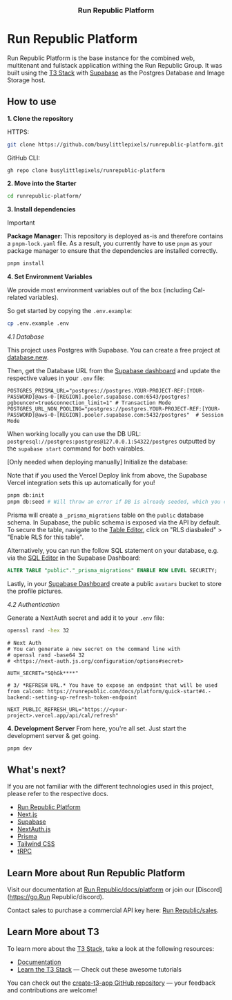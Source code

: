 <!-- PROJECT LOGO -->
<p align="center">

  <h3 align="center">Run Republic Platform</h3>

  
# Run Republic Platform

Run Republic Platform is the base instance for the combined web, multitenant and fullstack application withing the Run Republic Group. It was built using the [T3 Stack](https://create.t3.gg/) with [Supabase](https://supabase.com/) as the Postgres Database and Image Storage host.

## How to use

**1. Clone the repository**

HTTPS:

```bash
git clone https://github.com/busylittlepixels/runrepublic-platform.git
```

GitHub CLI:

```bash
gh repo clone busylittlepixels/runrepublic-platform
```

**2. Move into the Starter**

```bash
cd runrepublic-platform/
```

**3. Install dependencies**

<!-- note(richard): We require pnpm since we have this version deployed; if we separate example source from our deployed version, we free up the package manager choice. -->

> [!IMPORTANT]  
> **Package Manager:** This repository is deployed as-is and therefore contains a `pnpm-lock.yaml` file. As a result, you currently have to use `pnpm` as your package manager to ensure that the dependencies are installed correctly.

```bash
pnpm install
```

**4. Set Environment Variables**

We provide most environment variables out of the box (including Cal-related variables).

So get started by copying the `.env.example`:

```bash
cp .env.example .env
```

_4.1 Database_

This project uses Postgres with Supabase. You can create a free project at [database.new](https://database.new/).

Then, get the Database URL from the [Supabase dashboard](https://supabase.com/dashboard/project/_/settings/database) and update the respective values in your `.env` file:

```.env
POSTGRES_PRISMA_URL="postgres://postgres.YOUR-PROJECT-REF:[YOUR-PASSWORD]@aws-0-[REGION].pooler.supabase.com:6543/postgres?pgbouncer=true&connection_limit=1" # Transaction Mode
POSTGRES_URL_NON_POOLING="postgres://postgres.YOUR-PROJECT-REF:[YOUR-PASSWORD]@aws-0-[REGION].pooler.supabase.com:5432/postgres"  # Session Mode
```

When working locally you can use the DB URL: `postgresql://postgres:postgres@127.0.0.1:54322/postgres` outputted by the `supabase start` command for both vairables.

[Only needed when deploying manually] Initialize the database:

Note that if you used the Vercel Deploy link from above, the Supabase Vercel integration sets this up automatically for you!

```bash
pnpm db:init
pnpm db:seed # Will throw an error if DB is already seeded, which you can ignore.
```

Prisma will create a `_prisma_migrations` table on the `public` database schema. In Supabase, the public schema is exposed via the API by default. To secure the table, navigate to the [Table Editor](https://supabase.com/dashboard/project/_/editor), click on "RLS diasbaled" > "Enable RLS for this table".

Alternatively, you can run the follow SQL statement on your database, e.g. via the [SQL Editor](https://supabase.com/dashboard/project/_/sql/new) in the Supabase Dashboard:

```sql
ALTER TABLE "public"."_prisma_migrations" ENABLE ROW LEVEL SECURITY;
```

Lastly, in your [Supabase Dashboard](https://supabase.com/dashboard/project/_/storage/buckets) create a public `avatars` bucket to store the profile pictures.

_4.2 Authentication_

Generate a NextAuth secret and add it to your `.env` file:

```bash
openssl rand -hex 32
```

```.env
# Next Auth
# You can generate a new secret on the command line with
# openssl rand -base64 32
# <https://next-auth.js.org/configuration/options#secret>

AUTH_SECRET="SQhGk****"
```

```.env
# 3/ *REFRESH URL.* You have to expose an endpoint that will be used from calcom: https://runrepublic.com/docs/platform/quick-start#4.-backend:-setting-up-refresh-token-endpoint

NEXT_PUBLIC_REFRESH_URL="https://<your-project>.vercel.app/api/cal/refresh"
```

**4. Development Server**
From here, you're all set. Just start the development server & get going.

```bash
pnpm dev
```

## What's next? 
If you are not familiar with the different technologies used in this project, please refer to the respective docs.

- [Run Republic Platform](https://runrepublic.com/platform)
- [Next.js](https://nextjs.org)
- [Supabase](https://supabase.com)
- [NextAuth.js](https://next-auth.js.org)
- [Prisma](https://prisma.io)
- [Tailwind CSS](https://tailwindcss.com)
- [tRPC](https://trpc.io)

## Learn More about Run Republic Platform

Visit our documentation at [Run Republic/docs/platform](https://runrepublic.com/docs/platform) or join our [Discord](https://go.Run Republic/discord).

Contact sales to purchase a commercial API key here: [Run Republic/sales](https://runrepublic.com/sales).

## Learn More about T3

To learn more about the [T3 Stack](https://create.t3.gg/), take a look at the following resources:

- [Documentation](https://create.t3.gg/)
- [Learn the T3 Stack](https://create.t3.gg/en/faq#what-learning-resources-are-currently-available) — Check out these awesome tutorials

You can check out the [create-t3-app GitHub repository](https://github.com/t3-oss/create-t3-app) — your feedback and contributions are welcome!

